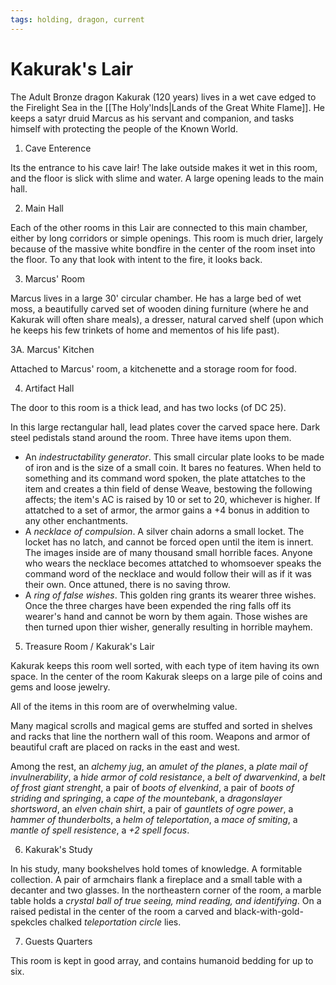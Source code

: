 ```yaml
---
tags: holding, dragon, current
---
```

# Kakurak's Lair

The Adult Bronze dragon Kakurak (120 years) lives in a wet cave edged to the Firelight Sea in the [[The Holy'lnds|Lands of the Great White Flame]]. He keeps a satyr druid Marcus as his servant and companion, and tasks himself with protecting the people of the Known World.

1. Cave Enterence

Its the entrance to his cave lair! The lake outside makes it wet in this room, and the floor is slick with slime and water. A large opening leads to the main hall.

2. Main Hall

Each of the other rooms in this Lair are connected to this main chamber, either by long corridors or simple openings. This room is much drier, largely because of the massive white bondfire in the center of the room inset into the floor. To any that look with intent to the fire, it looks back.

3. Marcus' Room

Marcus lives in a large 30' circular chamber. He has a large bed of wet moss, a beautifully carved set of wooden dining furniture (where he and Kakurak will often share meals), a dresser, natural carved shelf (upon which he keeps his few trinkets of home and mementos of his life past).

3A. Marcus' Kitchen

Attached to Marcus' room, a kitchenette and a storage room for food.

4. Artifact Hall

The door to this room is a thick lead, and has two locks (of DC 25).

In this large rectangular hall, lead plates cover the carved space here. Dark steel pedistals stand around the room. Three have items upon them. 

- An *indestructability generator*. This small circular plate looks to be made of iron and is the size of a small coin. It bares no features. When held to something and its command word spoken, the plate attatches to the item and creates a thin field of dense Weave, bestowing the following affects; the item's AC is raised by 10 or set to 20, whichever is higher. If attatched to a set of armor, the armor gains a +4 bonus in addition to any other enchantments.
- A *necklace of compulsion*. A silver chain adorns a small locket. The locket has no latch, and cannot be forced open until the item is innert. The images inside are of many thousand small horrible faces. Anyone who wears the necklace becomes attatched to whomsoever speaks the command word of the necklace and would follow their will as if it was their own. Once attuned, there is no saving throw.
- A *ring of false wishes*. This golden ring grants its wearer three wishes. Once the three charges have been expended the ring falls off its wearer's hand and cannot be worn by them again. Those wishes are then turned upon thier wisher, generally resulting in horrible mayhem. 
 
 5. Treasure Room / Kakurak's Lair

Kakurak keeps this room well sorted, with each type of item having its own space. In the center of the room Kakurak sleeps on a large pile of coins and gems and loose jewelry.

All of the items in this room are of overwhelming value.

Many magical scrolls and magical gems are stuffed and sorted in shelves and racks that line the northern wall of this room. Weapons and armor of beautiful craft are placed on racks in the east and west.

Among the rest, an *alchemy jug*, an *amulet of the planes*, a *plate mail of invulnerability*, a *hide armor of cold resistance*, a *belt of dwarvenkind*, a *belt of frost giant strenght*, a pair of *boots of elvenkind*, a pair of *boots of striding and springing*, a *cape of the mountebank*, a *dragonslayer shortsword*, an *elven chain shirt*, a pair of *gauntlets of ogre power*, a *hammer of thunderbolts*, a *helm of teleportation*, a *mace of smiting*, a *mantle of spell resistence*, a *+2 spell focus*.

6. Kakurak's Study

In his study, many bookshelves hold tomes of knowledge. A formitable collection. A pair of armchairs flank a fireplace and a small table with a decanter and two glasses. In the northeastern corner of the room, a marble table holds a *crystal ball of true seeing, mind reading, and identifying*. On a raised pedistal in the center of the room a carved and black-with-gold-spekcles chalked *teleportation circle* lies.

7. Guests Quarters

This room is kept in good array, and contains humanoid bedding for up to six.